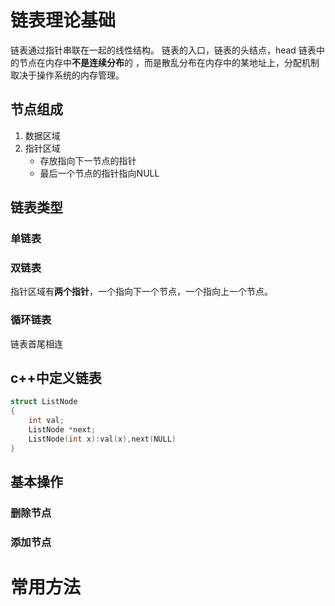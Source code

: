 # 链表理论基础
链表通过指针串联在一起的线性结构。
链表的入口，链表的头结点，head
链表中的节点在内存中**不是连续分布**的 ，而是散乱分布在内存中的某地址上，分配机制取决于操作系统的内存管理。

## 节点组成
1. 数据区域
2. 指针区域
    - 存放指向下一节点的指针
    - 最后一个节点的指针指向NULL

## 链表类型
### 单链表

### 双链表
指针区域有**两个指针**，一个指向下一个节点，一个指向上一个节点。

### 循环链表
链表首尾相连

## c++中定义链表
```c++
struct ListNode
{
    int val;
    ListNode *next;
    ListNode(int x):val(x),next(NULL)
}
```

## 基本操作
### 删除节点
### 添加节点

# 常用方法